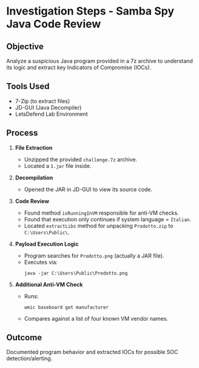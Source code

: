 # Investigation Steps - Samba Spy Java Code Review

## Objective
Analyze a suspicious Java program provided in a 7z archive to understand its logic and extract key Indicators of Compromise (IOCs).

## Tools Used
- 7-Zip (to extract files)
- JD-GUI (Java Decompiler)
- LetsDefend Lab Environment

## Process

1. **File Extraction**
   - Unzipped the provided `challenge.7z` archive.
   - Located a `1.jar` file inside.

2. **Decompilation**
   - Opened the JAR in JD-GUI to view its source code.

3. **Code Review**
   - Found method `isRunningInVM` responsible for anti-VM checks.
   - Found that execution only continues if system language = `Italian`.
   - Located `extractLibs` method for unpacking `Prodotto.zip` to `C:\Users\Public\`.

4. **Payload Execution Logic**
   - Program searches for `Prodotto.png` (actually a JAR file).
   - Executes via:
     ```
     java -jar C:\Users\Public\Prodotto.png
     ```

5. **Additional Anti-VM Check**
   - Runs:
     ```
     wmic baseboard get manufacturer
     ```
   - Compares against a list of four known VM vendor names. 

## Outcome
Documented program behavior and extracted IOCs for possible SOC detection/alerting.

